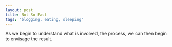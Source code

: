 ```yaml
---
layout: post
title: Not So Fast
tags: "blogging, eating, sleeping"
---
```


As we begin to understand what is involved, the process, we can then begin to envisage the result.